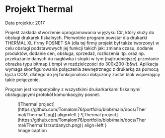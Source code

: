 # Projekt Thermal

Data projektu: 2017

Projekt zakłada stworzenie oprogramowania w języku C#, który służy do obsługi drukarek fiskalnych.
Pierwotnie program powstał dla drukarki THERMAL XL firmy POSNET SA (dla tej firmy projekt był także tworzony) 
w celu obsługi podstawowych jej funkcji takich jak: zmiana czasu, dodanie produktów, dodanie cen, obsługa, 
sprzedaż, rozliczenia itp. oraz np. przekazanie danych do nagłówka i stopki w tym (najtrudniejsze) przesłanie
obrazka typu bitmap (.bmp) w rozdzielczości do 300x200 (b&w).
Aplikacja wymaga skonfigurowania połączenia zewnętrznego z drukarką za pomocą łącza COM, dlatego do jej funkcjonalości
dołączony został blok wspierający takie połączenie.

Program jest kompatybilny z wszystkimi drukarkarkami fiskalnymi obsługującymi protokół komunkacyjny posnet.

<figure markdown="span">
  ![Thermal project](https://github.com/Tomalom76/portfolio/blob/main/docs/Thermal/Thermal1.jpg){ align=left }
  ![Thermal project](https://github.com/Tomalom76/portfolio/blob/main/docs/Thermal/Thermal1zrzutdanych.png){ align=left }
  <figcaption>Image caption</figcaption>
</figure>

